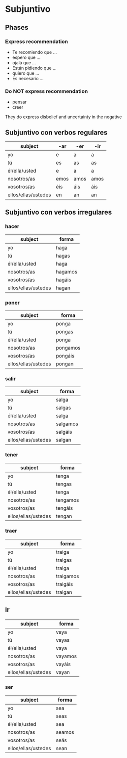# Subjuntivo

## Phases

### Express recommendation

- Te recomiendo que ...
- espero que ...
- ojalá que ...
- Están pidiendo que ...
- quiero que ...
- Es necesario ...

### Do **NOT** express recommendation

- pensar
- creer

They do express disbelief and uncertainty in the negative

## Subjuntivo con verbos regulares

| subject | -ar | -er | -ir |
| ---- | ---- | ---- | ---- |
| yo | e | a | a |
| tú | es | as | as |
| él/ella/usted | e | a | a  |
| nosotros/as | emos | amos | amos |
| vosotros/as | éis | áis | áis |
| ellos/ellas/ustedes | en | an | an |

## Subjuntivo con verbos irregulares

### hacer

| subject | forma |
| ---- | ---- |
| yo | haga | 
| tú | hagas | 
| él/ella/usted | haga | 
| nosotros/as | hagamos | 
| vosotros/as | hagáis | 
| ellos/ellas/ustedes | hagan | 

### poner

| subject | forma | 
| ---- | ---- |
| yo | ponga | 
| tú | pongas | 
| él/ella/usted | ponga | 
| nosotros/as | pongamos | 
| vosotros/as | pongáis | 
| ellos/ellas/ustedes | pongan | 

### salir

| subject | forma | 
| ---- | ---- | 
| yo | salga | 
| tú | salgas | 
| él/ella/usted | salga | 
| nosotros/as | salgamos | 
| vosotros/as | salgáis | 
| ellos/ellas/ustedes | salgan | 

### tener

| subject | forma |
| ---- | ---- | 
| yo | tenga | 
| tú | tengas | 
| él/ella/usted | tenga | 
| nosotros/as | tengamos | 
| vosotros/as | tengáis | 
| ellos/ellas/ustedes | tengan | 

### traer

| subject | forma | 
| ---- | ---- | 
| yo | traiga | 
| tú | traigas | 
| él/ella/usted | traiga | 
| nosotros/as | traigamos | 
| vosotros/as | traigáis | 
| ellos/ellas/ustedes | traigan | 

## ir

| subject | forma | 
| ---- | ---- | 
| yo | vaya | 
| tú | vayas | 
| él/ella/usted | vaya | 
| nosotros/as | vayamos | 
| vosotros/as | vayáis | 
| ellos/ellas/ustedes | vayan | 

### ser

| subject | forma | 
| ---- | ---- | 
| yo | sea | 
| tú | seas | 
| él/ella/usted | sea | 
| nosotros/as | seamos | 
| vosotros/as | seás | 
| ellos/ellas/ustedes | sean | 